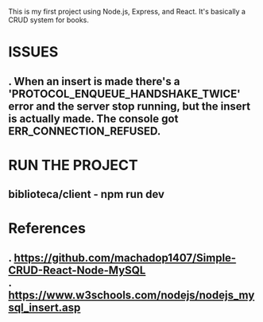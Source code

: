 This is my first project using Node.js, Express, and React.
It's basically a CRUD system for books.

# ISSUES <br />
. When an insert is made there's a 'PROTOCOL_ENQUEUE_HANDSHAKE_TWICE' error and the server stop running, but the insert is actually made. The console got ERR_CONNECTION_REFUSED.
-----

# RUN THE PROJECT <br />
biblioteca/client - npm run dev
---

# References <br />
. https://github.com/machadop1407/Simple-CRUD-React-Node-MySQL <br />
. https://www.w3schools.com/nodejs/nodejs_mysql_insert.asp
---